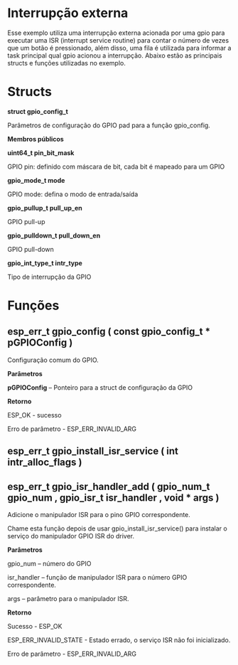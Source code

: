 # Interrupção externa
Esse exemplo utiliza uma interrupção externa acionada por uma gpio para executar uma ISR (interrupt service routine) para contar o número de vezes que um
botão é pressionado, além disso, uma fila é utilizada para informar a task principal qual gpio acionou a interrupção. Abaixo estão as principais structs e
funções utilizadas no exemplo.

# Structs

**struct gpio_config_t**

Parâmetros de configuração do GPIO pad para a função gpio_config.

**Membros públicos**

**uint64_t pin_bit_mask**

GPIO pin: definido com máscara de bit, cada bit é mapeado para um GPIO

**gpio_mode_t mode**

GPIO mode: defina o modo de entrada/saída

**gpio_pullup_t pull_up_en**

GPIO pull-up

**gpio_pulldown_t pull_down_en**

GPIO pull-down

**gpio_int_type_t intr_type**

Tipo de interrupção da GPIO

# Funções

## esp_err_t gpio_config ( const gpio_config_t * pGPIOConfig )

Configuração comum do GPIO.

**Parâmetros**

**pGPIOConfig** – Ponteiro para a struct de configuração da GPIO

**Retorno**

ESP_OK - sucesso

Erro de parâmetro - ESP_ERR_INVALID_ARG

## esp_err_t gpio_install_isr_service ( int intr_alloc_flags ) 

## esp_err_t gpio_isr_handler_add ( gpio_num_t gpio_num , gpio_isr_t isr_handler , void * args ) 

Adicione o manipulador ISR para o pino GPIO correspondente.

Chame esta função depois de usar gpio_install_isr_service() para instalar o serviço do manipulador GPIO ISR do driver.

**Parâmetros**

gpio_num – número do GPIO

isr_handler – função de manipulador ISR para o número GPIO correspondente.

args – parâmetro para o manipulador ISR.

**Retorno**

Sucesso - ESP_OK

ESP_ERR_INVALID_STATE - Estado errado, o serviço ISR não foi inicializado.

Erro de parâmetro - ESP_ERR_INVALID_ARG


